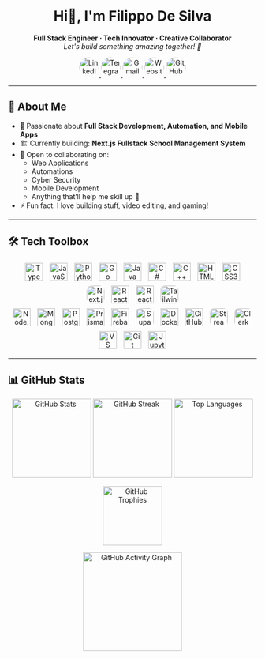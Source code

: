 <!-- Profile Header -->
<h1 align="center">
  Hi👋, I'm Filippo De Silva
</h1>
<p align="center">
  <b>Full Stack Engineer · Tech Innovator · Creative Collaborator</b><br>
  <i>Let's build something amazing together! 🚀</i>
</p>

<!-- Social Media (Centered, Rounded SVG Icons) -->
<p align="center">
  <a href="https://www.linkedin.com/in/filippo-de-silva" target="_blank" title="LinkedIn">
    <img src="https://cdn.jsdelivr.net/gh/devicons/devicon/icons/linkedin/linkedin-original.svg" alt="LinkedIn" width="40" height="40" style="border-radius:50%;"/>
  </a>
  <a href="https://t.me/Lt_Col_Sam?text=Hi%20Filippo,%20I%20would%20like%20to%20connect." target="_blank" title="Telegram">
    <img src="https://cdn.simpleicons.org/telegram/229ED9/fff.svg" alt="Telegram" width="40" height="40" style="border-radius:50%;"/>
  </a>
  <a href="mailto:filippodev@gmail.com" target="_blank" title="Email">
    <img src="https://cdn.jsdelivr.net/gh/devicons/devicon/icons/google/google-original.svg" alt="Gmail" width="40" height="40" style="border-radius:50%;"/>
  </a>
  <a href="https://filippodesilva.vercel.app" target="_blank" title="Website">
    <img src="https://cdn.simpleicons.org/googlechrome/4285F4/fff.svg" alt="Website" width="40" height="40" style="border-radius:50%;"/>
  </a>
  <a href="https://github.com/FilippoDeSilva?tab=followers" target="_blank" title="GitHub">
    <img src="https://cdn.jsdelivr.net/gh/devicons/devicon/icons/github/github-original.svg" alt="GitHub" width="40" height="40" style="border-radius:50%;"/>
  </a>
</p>

---

## 🚀 About Me

- 🌟 Passionate about **Full Stack Development, Automation, and Mobile Apps**
- 🏗️ Currently building: **Next.js Fullstack School Management System**
- 🤝 Open to collaborating on:
  - Web Applications
  - Automations
  - Cyber Security
  - Mobile Development
  - Anything that’ll help me skill up 🚀
- ⚡ Fun fact: I love building stuff, video editing, and gaming!

---

## 🛠️ Tech Toolbox

<p align="center">
  <!-- Languages -->
  <img src="https://cdn.jsdelivr.net/gh/devicons/devicon/icons/typescript/typescript-original.svg" width="36" height="36" alt="TypeScript" style="margin:5px"/>
  <img src="https://cdn.jsdelivr.net/gh/devicons/devicon/icons/javascript/javascript-original.svg" width="36" height="36" alt="JavaScript" style="margin:5px"/>
  <img src="https://cdn.jsdelivr.net/gh/devicons/devicon/icons/python/python-original.svg" width="36" height="36" alt="Python" style="margin:5px"/>
  <img src="https://cdn.jsdelivr.net/gh/devicons/devicon/icons/go/go-original.svg" width="36" height="36" alt="Go" style="margin:5px"/>
  <img src="https://cdn.jsdelivr.net/gh/devicons/devicon/icons/java/java-original.svg" width="36" height="36" alt="Java" style="margin:5px"/>
  <img src="https://cdn.jsdelivr.net/gh/devicons/devicon/icons/csharp/csharp-original.svg" width="36" height="36" alt="C#" style="margin:5px"/>
  <img src="https://cdn.jsdelivr.net/gh/devicons/devicon/icons/cplusplus/cplusplus-original.svg" width="36" height="36" alt="C++" style="margin:5px"/>
  <img src="https://cdn.jsdelivr.net/gh/devicons/devicon/icons/html5/html5-original.svg" width="36" height="36" alt="HTML5" style="margin:5px"/>
  <img src="https://cdn.jsdelivr.net/gh/devicons/devicon/icons/css3/css3-original.svg" width="36" height="36" alt="CSS3" style="margin:5px"/>
  <br>
  <!-- Frontend -->
  <img src="https://cdn.jsdelivr.net/gh/devicons/devicon/icons/nextjs/nextjs-original.svg" width="36" height="36" alt="Next.js" style="margin:5px;background:#fff;border-radius:10px;"/>
  <img src="https://cdn.jsdelivr.net/gh/devicons/devicon/icons/react/react-original.svg" width="36" height="36" alt="React" style="margin:5px"/>
  <img src="https://cdn.jsdelivr.net/gh/devicons/devicon/icons/react/react-original.svg" width="36" height="36" alt="React Native" style="margin:5px"/>
  <img src="https://cdn.simpleicons.org/tailwindcss/06B6D4/fff.svg" width="36" height="36" alt="Tailwind CSS" style="margin:5px; border-radius:8px; background:#fff"/>
  <br>
  <!-- Backend / Infra -->
  <img src="https://cdn.jsdelivr.net/gh/devicons/devicon/icons/nodejs/nodejs-original.svg" width="36" height="36" alt="Node.js" style="margin:5px"/>
  <img src="https://cdn.jsdelivr.net/gh/devicons/devicon/icons/mongodb/mongodb-original.svg" width="36" height="36" alt="MongoDB" style="margin:5px"/>
  <img src="https://cdn.jsdelivr.net/gh/devicons/devicon/icons/postgresql/postgresql-original.svg" width="36" height="36" alt="PostgreSQL" style="margin:5px"/>
  <img src="https://cdn.jsdelivr.net/gh/devicons/devicon/icons/prisma/prisma-original.svg" width="36" height="36" alt="Prisma" style="margin:5px"/>
  <img src="https://cdn.jsdelivr.net/gh/devicons/devicon/icons/firebase/firebase-plain.svg" width="36" height="36" alt="Firebase" style="margin:5px"/>
  <img src="https://cdn.simpleicons.org/supabase/3ECF8E/fff.svg" width="36" height="36" alt="Supabase" style="margin:5px; border-radius:8px; background:#fff"/>
  <img src="https://cdn.jsdelivr.net/gh/devicons/devicon/icons/docker/docker-original.svg" width="36" height="36" alt="Docker" style="margin:5px"/>
  <img src="https://cdn.jsdelivr.net/gh/devicons/devicon/icons/github/github-original.svg" width="36" height="36" alt="GitHub" style="margin:5px"/>
  <img src="https://cdn.simpleicons.org/stream/06B6D4/fff.svg" width="36" height="36" alt="Stream Chat" style="margin:5px; border-radius:8px; background:#fff"/>
  <img src="https://avatars.githubusercontent.com/u/72380216?s=200&v=4" width="36" height="36" alt="Clerk" style="margin:5px;border-radius:8px;background:#fff"/>
  <br>
  <!-- Tools -->
  <img src="https://cdn.jsdelivr.net/gh/devicons/devicon/icons/vscode/vscode-original.svg" width="36" height="36" alt="VS Code" style="margin:5px"/>
  <img src="https://cdn.jsdelivr.net/gh/devicons/devicon/icons/git/git-original.svg" width="36" height="36" alt="Git" style="margin:5px"/>
  <img src="https://cdn.jsdelivr.net/gh/devicons/devicon/icons/jupyter/jupyter-original.svg" width="36" height="36" alt="Jupyter" style="margin:5px"/>
</p>

---

## 📊 GitHub Stats

<p align="center">
  <img src="https://github-readme-stats.vercel.app/api?username=FilippoDeSilva&show_icons=true&theme=tokyonight" alt="GitHub Stats" height="160"/>
  <img src="https://github-readme-streak-stats.herokuapp.com?user=FilippoDeSilva&theme=tokyonight&date_format=M%20j%5B%2C%20Y%5D" alt="GitHub Streak" height="160"/>
  <img src="https://github-readme-stats.vercel.app/api/top-langs/?username=FilippoDeSilva&layout=compact&theme=tokyonight" alt="Top Languages" height="160"/>
</p>
<p align="center">
  <img src="https://github-profile-trophy.vercel.app/?username=FilippoDeSilva&theme=tokyonight&margin-w=10&margin-h=10" alt="GitHub Trophies" height="120"/>
</p>
<p align="center">
  <img src="https://github-readme-activity-graph.vercel.app/graph?username=FilippoDeSilva&theme=tokyo-night" alt="GitHub Activity Graph" height="200"/>
</p>